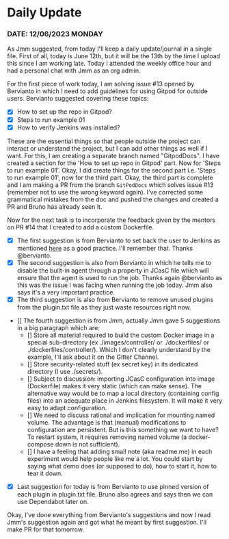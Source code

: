 # Daily Update

### DATE: 12/06/2023 MONDAY

As Jmm suggested, from today I'll keep a daily update/journal in a single file. First of all, today is June 12th, but it will be the 13th by the time I upload this since I am working late. Today I attended the weekly office hour and had a personal chat with Jmm as an org admin.

For the first piece of work today, I am solving issue #13 opened by Bervianto in which I need to add guidelines for using Gitpod for outside users. Bervianto suggested covering these topics:
- [x] How to set up the repo in Gitpod?
- [x] Steps to run example 01
- [x] How to verify Jenkins was installed?

These are the essential things so that people outside the project can interact or understand the project, but I can add other things as well if I want. For this, I am creating a separate branch named "GitpodDocs". I have created a section for the 'How to set up repo in Gitpod' part. Now for 'Steps to run example 01'. Okay, I did create things for the second part i.e. 'Steps to run example 01', now for the third part. Okay, the third part is complete and I am making a PR from the branch `GitPodDocs` which solves issue #13 (remember not to use the wrong keyword again). I've corrected some grammatical mistakes from the doc and pushed the changes and created a PR and Bruno has already seen it.

Now for the next task is to incorporate the feedback given by the mentors on PR #14 that I created to add a custom Dockerfile.
- [x] The first suggestion is from Bervianto to set back the user to Jenkins as mentioned [here](https://github.com/jenkinsci/docker#installing-more-tools) as a good practice. I'll remember that. Thanks @bervianto.
- [x] The second suggestion is also from Bervianto in which he tells me to disable the built-in agent through a property in JCasC file which will ensure that the agent is used to run the job. Thanks again @bervianto as this was the issue I was facing when running the job today. Jmm also says it's a very important practice.
- [x] The third suggestion is also from Bervianto to remove unused plugins from the plugin.txt file as they just waste resources right now.
- [] The fourth suggestion is from Jmm, actually Jmm gave 5 suggestions in a big paragraph which are:
    - [] Store all material required to build the custom Docker image in a special sub-directory (ex ./images/controller/ or ./dockerfiles/ or ./dockerfiles/controller/). Which I don't clearly understand by the example, I'll ask about it on the Gitter Channel.
    - [] Store security-related stuff (ex secret key) in its dedicated directory (I use ./secrets/).
    - [] Subject to discussion: importing JCasC configuration into image (Dockerfile) makes it very static (which can make sense). The alternative way would be to map a local directory (containing config files) into an adequate place in Jenkins filesystem. It will make it very easy to adapt configuration.
    - [] We need to discuss rational and implication for mounting named volume. The advantage is that (manual) modifications to configuration are persistent. But is this something we want to have? To restart system, it requires removing named volume (a docker-compose down is not sufficient).
    - [] I have a feeling that adding small note (aka readme.me) in each experiment would help people like me a lot. You could start by saying what demo does (or supposed to do), how to start it, how to tear it down.
- [x] Last suggestion for today is from Bervianto to use pinned version of each plugin in plugin.txt file. Bruno also agrees and says then we can use Dependabot later on.

Okay, I've done everything from Bervianto's suggestions and now I read Jmm's suggestion again and got what he meant by first suggestion. I'll make PR for that tomorrow.

